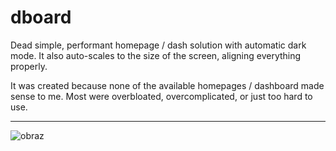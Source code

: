 # dboard
Dead simple, performant homepage / dash solution with automatic dark mode. 
It also auto-scales to the size of the screen, aligning everything properly.

It was created because none of the available homepages / dashboard made sense to me. 
Most were overbloated, overcomplicated, or just too hard to use.

---

![obraz](https://github.com/user-attachments/assets/2a9ca513-dceb-485c-9660-5b0c1df0dbc2)
